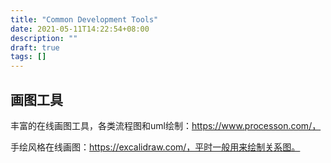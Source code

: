 ```yaml
---
title: "Common Development Tools"
date: 2021-05-11T14:22:54+08:00
description: ""
draft: true
tags: []
---
```


<!--more-->

## 画图工具

丰富的在线画图工具，各类流程图和uml绘制：https://www.processon.com/，

手绘风格在线画图：https://excalidraw.com/，平时一般用来绘制关系图。




